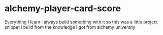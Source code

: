# alchemy-player-card-score
Everything I learn i always build something with it so this was a little project snippet i build from the knowledge i got from alchemy university
